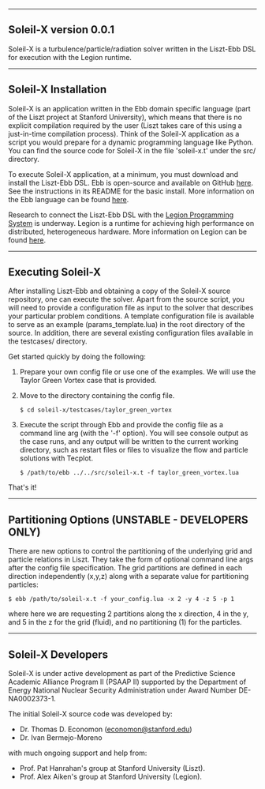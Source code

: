 -----------------------------------------------------------
  Soleil-X version 0.0.1
-----------------------------------------------------------

Soleil-X is a turbulence/particle/radiation solver written in the Liszt-Ebb DSL for execution with the Legion runtime.

---------------------------------------------------
  Soleil-X Installation
---------------------------------------------------

Soleil-X is an application written in the Ebb domain specific language (part of the Liszt project at Stanford University), which means that there is no explicit compilation required by the user (Liszt takes care of this using a just-in-time compilation process). Think of the Soleil-X application as a script you would prepare for a dynamic programming language like Python. You can find the source code for Soleil-X in the file 'soleil-x.t' under the src/ directory.

To execute Soleil-X application, at a minimum, you must download and install the Liszt-Ebb DSL. Ebb is open-source and available on GitHub [here](https://github.com/gilbo/liszt-ebb). See the instructions in its README for the basic install. More information on the Ebb language can be found [here](http://ebblang.org).

Research to connect the Liszt-Ebb DSL with the [Legion Programming System](https://github.com/StanfordLegion/legion) is underway. Legion is a runtime for achieving high performance on distributed, heterogeneous hardware. More information on Legion can be found [here](http://legion.stanford.edu).

----------------------------------------------------------
  Executing Soleil-X
----------------------------------------------------------

After installing Liszt-Ebb and obtaining a copy of the Soleil-X source repository, one can execute the solver. Apart from the source script, you will need to provide a configuration file as input to the solver that describes your particular problem conditions. A template configuration file is available to serve as an example (params_template.lua) in the root directory of the source. In addition, there are several existing configuration files available in the testcases/ directory.

Get started quickly by doing the following:

1. Prepare your own config file or use one of the examples. We will use the Taylor Green Vortex case that is provided.

2. Move to the directory containing the config file.

    ```
    $ cd soleil-x/testcases/taylor_green_vortex
    ```

3. Execute the script through Ebb and provide the config file as a command line arg (with the '-f' option). You will see console output as the case runs, and any output will be written to the current working directory, such as restart files or files to visualize the flow and particle solutions with Tecplot.

    ```
    $ /path/to/ebb ../../src/soleil-x.t -f taylor_green_vortex.lua
    ```

That's it!

----------------------------------------------------------
  Partitioning Options (UNSTABLE - DEVELOPERS ONLY)
----------------------------------------------------------

There are new options to control the partitioning of the underlying grid and particle relations in Liszt. They take the form of optional command line args after the config file specification. The grid partitions are defined in each direction independently (x,y,z) along with a separate value for partitioning particles:

```
$ ebb /path/to/soleil-x.t -f your_config.lua -x 2 -y 4 -z 5 -p 1
```

where here we are requesting 2 partitions along the x direction, 4 in the y, and 5 in the z for the grid (fluid), and no partitioning (1) for the particles.

----------------------------------------------------------
  Soleil-X Developers
----------------------------------------------------------

Soleil-X is under active development as part of the Predictive Science Academic Alliance Program II (PSAAP II) supported by the Department of Energy National Nuclear Security Administration under Award Number DE-NA0002373-1.

The initial Soleil-X source code was developed by:

   - Dr. Thomas D. Economon (economon@stanford.edu)
   - Dr. Ivan Bermejo-Moreno

with much ongoing support and help from:

   - Prof. Pat Hanrahan's group at Stanford University (Liszt).
   - Prof. Alex Aiken's group at Stanford University (Legion).

